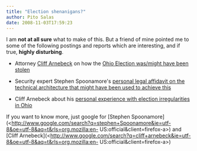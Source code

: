 ```yaml
---
title: "Election shenanigans?"
author: Pito Salas
date: 2008-11-03T17:59:23
---
```




I am **not at all sure** what to make of this. But a friend of mine pointed me
to some of the following postings and reports which are interesting, and if
true, **highly disturbing**.

  * Attorney [Cliff Arnebeck](<http://en.wikipedia.org/wiki/Cliff_Arnebeck>) on how the [Ohio Election was/might have been stolen](<http://www.youtube.com/watch?v=gv4kRG9ne_g>)

  * Security expert Stephen Spoonamore's [personal legal affidavit on the technical architecture that might have been used to achieve this](<http://www.velvetrevolution.us/images/Filed%20ExhG%20Spoon%20Decl%20Oct.pdf>)

  * Cliff Arnebeck about his [personal experience with election irregularities in Ohio](<http://www.youtube.com/watch?v=P49mAc-du3I>)

If you want to know more, just google for [Stephen
Spoonamore](<http://www.google.com/search?q=stephen+Spoonamore&ie=utf-8&oe=utf-8&aq=t&rls=org.mozilla:en-
US:official&client=firefox-a>) and [Cliff
Arnebeck](<http://www.google.com/search?q=cliff+arnebeck&ie=utf-8&oe=utf-8&aq=t&rls=org.mozilla:en-
US:official&client=firefox-a>)


